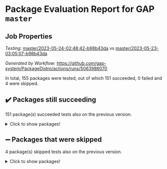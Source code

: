 # Package Evaluation Report for GAP `master`

## Job Properties

*Testing:* [master/2023-05-24-02:48:42-b98b43da](https://github.com/gap-system/PackageDistro/blob/data/reports/master/2023-05-24-02:48:42-b98b43da) vs [master/2023-05-23-03:05:07-b98b43da](https://github.com/gap-system/PackageDistro/blob/data/reports/master/2023-05-23-03:05:07-b98b43da)

*Generated by Workflow:* https://github.com/gap-system/PackageDistro/actions/runs/5063986070

In total, 155 packages were tested, out of which 151 succeeded, 0 failed and 4 were skipped.

## :heavy_check_mark: Packages still succeeding

151 package(s) succeeded tests also on the previous version.
<details><summary>Click to show packages!</summary>

- 4ti2interface 2023.02-04 [(success)](https://github.com/gap-system/PackageDistro/actions/runs/5063986070/jobs/9091332535)
- ace 5.6.2 [(success)](https://github.com/gap-system/PackageDistro/actions/runs/5063986070/jobs/9091332655)
- aclib 1.3.2 [(success)](https://github.com/gap-system/PackageDistro/actions/runs/5063986070/jobs/9091332732)
- agt 0.3.1 [(success)](https://github.com/gap-system/PackageDistro/actions/runs/5063986070/jobs/9091332823)
- alnuth 3.2.1 [(success)](https://github.com/gap-system/PackageDistro/actions/runs/5063986070/jobs/9091332935)
- anupq 3.3.0 [(success)](https://github.com/gap-system/PackageDistro/actions/runs/5063986070/jobs/9091333024)
- atlasrep 2.1.6 [(success)](https://github.com/gap-system/PackageDistro/actions/runs/5063986070/jobs/9091333105)
- autodoc 2022.10.20 [(success)](https://github.com/gap-system/PackageDistro/actions/runs/5063986070/jobs/9091333194)
- automata 1.15 [(success)](https://github.com/gap-system/PackageDistro/actions/runs/5063986070/jobs/9091333296)
- automgrp 1.3.2 [(success)](https://github.com/gap-system/PackageDistro/actions/runs/5063986070/jobs/9091333395)
- autpgrp 1.11 [(success)](https://github.com/gap-system/PackageDistro/actions/runs/5063986070/jobs/9091333475)
- cap 2023.05-11 [(success)](https://github.com/gap-system/PackageDistro/actions/runs/5063986070/jobs/9091333555)
- caratinterface 2.3.5 [(success)](https://github.com/gap-system/PackageDistro/actions/runs/5063986070/jobs/9091333642)
- cddinterface 2022.11.01 [(success)](https://github.com/gap-system/PackageDistro/actions/runs/5063986070/jobs/9091333728)
- circle 1.6.6 [(success)](https://github.com/gap-system/PackageDistro/actions/runs/5063986070/jobs/9091333807)
- classicpres 1.22 [(success)](https://github.com/gap-system/PackageDistro/actions/runs/5063986070/jobs/9091333888)
- cohomolo 1.6.11 [(success)](https://github.com/gap-system/PackageDistro/actions/runs/5063986070/jobs/9091333979)
- congruence 1.2.5 [(success)](https://github.com/gap-system/PackageDistro/actions/runs/5063986070/jobs/9091334064)
- corelg 1.56 [(success)](https://github.com/gap-system/PackageDistro/actions/runs/5063986070/jobs/9091334150)
- crime 1.6 [(success)](https://github.com/gap-system/PackageDistro/actions/runs/5063986070/jobs/9091334227)
- crisp 1.4.6 [(success)](https://github.com/gap-system/PackageDistro/actions/runs/5063986070/jobs/9091334306)
- crypting 0.10.4 [(success)](https://github.com/gap-system/PackageDistro/actions/runs/5063986070/jobs/9091334382)
- cryst 4.1.26 [(success)](https://github.com/gap-system/PackageDistro/actions/runs/5063986070/jobs/9091334454)
- crystcat 1.1.10 [(success)](https://github.com/gap-system/PackageDistro/actions/runs/5063986070/jobs/9091334539)
- ctbllib 1.3.6 [(success)](https://github.com/gap-system/PackageDistro/actions/runs/5063986070/jobs/9091334614)
- cubefree 1.19 [(success)](https://github.com/gap-system/PackageDistro/actions/runs/5063986070/jobs/9091334689)
- curlinterface 2.3.2 [(success)](https://github.com/gap-system/PackageDistro/actions/runs/5063986070/jobs/9091334767)
- cvec 2.8.1 [(success)](https://github.com/gap-system/PackageDistro/actions/runs/5063986070/jobs/9091334836)
- datastructures 0.3.0 [(success)](https://github.com/gap-system/PackageDistro/actions/runs/5063986070/jobs/9091334915)
- deepthought 1.0.6 [(success)](https://github.com/gap-system/PackageDistro/actions/runs/5063986070/jobs/9091335008)
- design 1.8 [(success)](https://github.com/gap-system/PackageDistro/actions/runs/5063986070/jobs/9091335101)
- difsets 2.3.1 [(success)](https://github.com/gap-system/PackageDistro/actions/runs/5063986070/jobs/9091335177)
- digraphs 1.6.2 [(success)](https://github.com/gap-system/PackageDistro/actions/runs/5063986070/jobs/9091335262)
- edim 1.3.7 [(success)](https://github.com/gap-system/PackageDistro/actions/runs/5063986070/jobs/9091335342)
- example 4.3.4 [(success)](https://github.com/gap-system/PackageDistro/actions/runs/5063986070/jobs/9091335430)
- examplesforhomalg 2023.02-04 [(success)](https://github.com/gap-system/PackageDistro/actions/runs/5063986070/jobs/9091335518)
- factint 1.6.3 [(success)](https://github.com/gap-system/PackageDistro/actions/runs/5063986070/jobs/9091335586)
- ferret 1.0.9 [(success)](https://github.com/gap-system/PackageDistro/actions/runs/5063986070/jobs/9091335664)
- fga 1.5.0 [(success)](https://github.com/gap-system/PackageDistro/actions/runs/5063986070/jobs/9091335738)
- fining 1.5.5 [(success)](https://github.com/gap-system/PackageDistro/actions/runs/5063986070/jobs/9091335814)
- float 1.0.3 [(success)](https://github.com/gap-system/PackageDistro/actions/runs/5063986070/jobs/9091335885)
- format 1.4.3 [(success)](https://github.com/gap-system/PackageDistro/actions/runs/5063986070/jobs/9091335959)
- forms 1.2.9 [(success)](https://github.com/gap-system/PackageDistro/actions/runs/5063986070/jobs/9091336045)
- fplsa 1.2.6 [(success)](https://github.com/gap-system/PackageDistro/actions/runs/5063986070/jobs/9091336130)
- fr 2.4.12 [(success)](https://github.com/gap-system/PackageDistro/actions/runs/5063986070/jobs/9091336198)
- francy 2.0.3 [(success)](https://github.com/gap-system/PackageDistro/actions/runs/5063986070/jobs/9091336275)
- fwtree 1.3 [(success)](https://github.com/gap-system/PackageDistro/actions/runs/5063986070/jobs/9091336351)
- gapdoc 1.6.6 [(success)](https://github.com/gap-system/PackageDistro/actions/runs/5063986070/jobs/9091336424)
- gauss 2023.02-04 [(success)](https://github.com/gap-system/PackageDistro/actions/runs/5063986070/jobs/9091336496)
- gaussforhomalg 2023.02-04 [(success)](https://github.com/gap-system/PackageDistro/actions/runs/5063986070/jobs/9091336562)
- gbnp 1.0.5 [(success)](https://github.com/gap-system/PackageDistro/actions/runs/5063986070/jobs/9091336631)
- generalizedmorphismsforcap 2023.03-01 [(success)](https://github.com/gap-system/PackageDistro/actions/runs/5063986070/jobs/9091336695)
- genss 1.6.8 [(success)](https://github.com/gap-system/PackageDistro/actions/runs/5063986070/jobs/9091336768)
- gradedmodules 2023.02-04 [(success)](https://github.com/gap-system/PackageDistro/actions/runs/5063986070/jobs/9091336835)
- gradedringforhomalg 2023.02-04 [(success)](https://github.com/gap-system/PackageDistro/actions/runs/5063986070/jobs/9091336913)
- grape 4.9.0 [(success)](https://github.com/gap-system/PackageDistro/actions/runs/5063986070/jobs/9091336989)
- groupoids 1.73 [(success)](https://github.com/gap-system/PackageDistro/actions/runs/5063986070/jobs/9091337046)
- grpconst 2.6.4 [(success)](https://github.com/gap-system/PackageDistro/actions/runs/5063986070/jobs/9091337113)
- guarana 0.96.3 [(success)](https://github.com/gap-system/PackageDistro/actions/runs/5063986070/jobs/9091337185)
- guava 3.18 [(success)](https://github.com/gap-system/PackageDistro/actions/runs/5063986070/jobs/9091337242)
- hap 1.55 [(success)](https://github.com/gap-system/PackageDistro/actions/runs/5063986070/jobs/9091337307)
- hapcryst 0.1.15 [(success)](https://github.com/gap-system/PackageDistro/actions/runs/5063986070/jobs/9091337385)
- hecke 1.5.3 [(success)](https://github.com/gap-system/PackageDistro/actions/runs/5063986070/jobs/9091337461)
- help 3.5 [(success)](https://github.com/gap-system/PackageDistro/actions/runs/5063986070/jobs/9091337548)
- homalg 2023.02-05 [(success)](https://github.com/gap-system/PackageDistro/actions/runs/5063986070/jobs/9091337630)
- homalgtocas 2023.02-04 [(success)](https://github.com/gap-system/PackageDistro/actions/runs/5063986070/jobs/9091337724)
- idrel 2.45 [(success)](https://github.com/gap-system/PackageDistro/actions/runs/5063986070/jobs/9091337810)
- images 1.3.1 [(success)](https://github.com/gap-system/PackageDistro/actions/runs/5063986070/jobs/9091337890)
- intpic 0.3.0 [(success)](https://github.com/gap-system/PackageDistro/actions/runs/5063986070/jobs/9091337981)
- io 4.8.1 [(success)](https://github.com/gap-system/PackageDistro/actions/runs/5063986070/jobs/9091338087)
- io_forhomalg 2023.02-04 [(success)](https://github.com/gap-system/PackageDistro/actions/runs/5063986070/jobs/9091338172)
- irredsol 1.4.4 [(success)](https://github.com/gap-system/PackageDistro/actions/runs/5063986070/jobs/9091338266)
- json 2.1.1 [(success)](https://github.com/gap-system/PackageDistro/actions/runs/5063986070/jobs/9091338355)
- jupyterkernel 1.5.0 [(success)](https://github.com/gap-system/PackageDistro/actions/runs/5063986070/jobs/9091338456)
- jupyterviz 1.5.6 [(success)](https://github.com/gap-system/PackageDistro/actions/runs/5063986070/jobs/9091338534)
- kan 1.35 [(success)](https://github.com/gap-system/PackageDistro/actions/runs/5063986070/jobs/9091338615)
- kbmag 1.5.11 [(success)](https://github.com/gap-system/PackageDistro/actions/runs/5063986070/jobs/9091338701)
- laguna 3.9.6 [(success)](https://github.com/gap-system/PackageDistro/actions/runs/5063986070/jobs/9091338816)
- liealgdb 2.2.1 [(success)](https://github.com/gap-system/PackageDistro/actions/runs/5063986070/jobs/9091338913)
- liepring 2.8 [(success)](https://github.com/gap-system/PackageDistro/actions/runs/5063986070/jobs/9091339010)
- liering 2.4.2 [(success)](https://github.com/gap-system/PackageDistro/actions/runs/5063986070/jobs/9091339135)
- linearalgebraforcap 2023.05-05 [(success)](https://github.com/gap-system/PackageDistro/actions/runs/5063986070/jobs/9091339219)
- localizeringforhomalg 2023.02-04 [(success)](https://github.com/gap-system/PackageDistro/actions/runs/5063986070/jobs/9091339285)
- loops 3.4.3 [(success)](https://github.com/gap-system/PackageDistro/actions/runs/5063986070/jobs/9091339402)
- lpres 1.0.3 [(success)](https://github.com/gap-system/PackageDistro/actions/runs/5063986070/jobs/9091339499)
- majoranaalgebras 1.5.1 [(success)](https://github.com/gap-system/PackageDistro/actions/runs/5063986070/jobs/9091339595)
- mapclass 1.4.6 [(success)](https://github.com/gap-system/PackageDistro/actions/runs/5063986070/jobs/9091339689)
- matgrp 0.70 [(success)](https://github.com/gap-system/PackageDistro/actions/runs/5063986070/jobs/9091339770)
- matricesforhomalg 2023.02-04 [(success)](https://github.com/gap-system/PackageDistro/actions/runs/5063986070/jobs/9091339837)
- modisom 2.5.4 [(success)](https://github.com/gap-system/PackageDistro/actions/runs/5063986070/jobs/9091339936)
- modulepresentationsforcap 2023.05-01 [(success)](https://github.com/gap-system/PackageDistro/actions/runs/5063986070/jobs/9091340039)
- modules 2023.02-04 [(success)](https://github.com/gap-system/PackageDistro/actions/runs/5063986070/jobs/9091340138)
- monoidalcategories 2023.05-03 [(success)](https://github.com/gap-system/PackageDistro/actions/runs/5063986070/jobs/9091340242)
- nconvex 2022.09-01 [(success)](https://github.com/gap-system/PackageDistro/actions/runs/5063986070/jobs/9091340332)
- nilmat 1.4.2 [(success)](https://github.com/gap-system/PackageDistro/actions/runs/5063986070/jobs/9091340458)
- nock 1.5 [(success)](https://github.com/gap-system/PackageDistro/actions/runs/5063986070/jobs/9091340562)
- normalizinterface 1.3.6 [(success)](https://github.com/gap-system/PackageDistro/actions/runs/5063986070/jobs/9091340649)
- nq 2.5.10 [(success)](https://github.com/gap-system/PackageDistro/actions/runs/5063986070/jobs/9091340751)
- numericalsgps 1.3.1 [(success)](https://github.com/gap-system/PackageDistro/actions/runs/5063986070/jobs/9091340851)
- openmath 11.5.3 [(success)](https://github.com/gap-system/PackageDistro/actions/runs/5063986070/jobs/9091340928)
- orb 4.9.0 [(success)](https://github.com/gap-system/PackageDistro/actions/runs/5063986070/jobs/9091341023)
- packagemanager 1.4.1 [(success)](https://github.com/gap-system/PackageDistro/actions/runs/5063986070/jobs/9091341116)
- patternclass 2.4.3 [(success)](https://github.com/gap-system/PackageDistro/actions/runs/5063986070/jobs/9091341228)
- permut 2.0.4 [(success)](https://github.com/gap-system/PackageDistro/actions/runs/5063986070/jobs/9091341315)
- polenta 1.3.10 [(success)](https://github.com/gap-system/PackageDistro/actions/runs/5063986070/jobs/9091341413)
- polymaking 0.8.6 [(success)](https://github.com/gap-system/PackageDistro/actions/runs/5063986070/jobs/9091341504)
- primgrp 3.4.4 [(success)](https://github.com/gap-system/PackageDistro/actions/runs/5063986070/jobs/9091341604)
- profiling 2.5.2 [(success)](https://github.com/gap-system/PackageDistro/actions/runs/5063986070/jobs/9091341688)
- qpa 1.34 [(success)](https://github.com/gap-system/PackageDistro/actions/runs/5063986070/jobs/9091341778)
- quagroup 1.8.3 [(success)](https://github.com/gap-system/PackageDistro/actions/runs/5063986070/jobs/9091341872)
- radiroot 2.9 [(success)](https://github.com/gap-system/PackageDistro/actions/runs/5063986070/jobs/9091341959)
- rcwa 4.7.1 [(success)](https://github.com/gap-system/PackageDistro/actions/runs/5063986070/jobs/9091342034)
- rds 1.8 [(success)](https://github.com/gap-system/PackageDistro/actions/runs/5063986070/jobs/9091342122)
- recog 1.4.2 [(success)](https://github.com/gap-system/PackageDistro/actions/runs/5063986070/jobs/9091342222)
- repndecomp 1.3.0 [(success)](https://github.com/gap-system/PackageDistro/actions/runs/5063986070/jobs/9091342304)
- repsn 3.1.1 [(success)](https://github.com/gap-system/PackageDistro/actions/runs/5063986070/jobs/9091342383)
- resclasses 4.7.3 [(success)](https://github.com/gap-system/PackageDistro/actions/runs/5063986070/jobs/9091342485)
- ringsforhomalg 2023.02-05 [(success)](https://github.com/gap-system/PackageDistro/actions/runs/5063986070/jobs/9091342561)
- sco 2023.02-04 [(success)](https://github.com/gap-system/PackageDistro/actions/runs/5063986070/jobs/9091342640)
- scscp 2.4.1 [(success)](https://github.com/gap-system/PackageDistro/actions/runs/5063986070/jobs/9091342741)
- semigroups 5.2.1 [(success)](https://github.com/gap-system/PackageDistro/actions/runs/5063986070/jobs/9091342834)
- sglppow 2.3 [(success)](https://github.com/gap-system/PackageDistro/actions/runs/5063986070/jobs/9091342927)
- sgpviz 0.999.5 [(success)](https://github.com/gap-system/PackageDistro/actions/runs/5063986070/jobs/9091343022)
- simpcomp 2.1.14 [(success)](https://github.com/gap-system/PackageDistro/actions/runs/5063986070/jobs/9091343113)
- singular 2023.02.09 [(success)](https://github.com/gap-system/PackageDistro/actions/runs/5063986070/jobs/9091343190)
- sl2reps 1.1 [(success)](https://github.com/gap-system/PackageDistro/actions/runs/5063986070/jobs/9091343267)
- sla 1.5.3 [(success)](https://github.com/gap-system/PackageDistro/actions/runs/5063986070/jobs/9091343364)
- smallgrp 1.5.3 [(success)](https://github.com/gap-system/PackageDistro/actions/runs/5063986070/jobs/9091343457)
- smallsemi 0.6.13 [(success)](https://github.com/gap-system/PackageDistro/actions/runs/5063986070/jobs/9091343558)
- sonata 2.9.6 [(success)](https://github.com/gap-system/PackageDistro/actions/runs/5063986070/jobs/9091343629)
- sophus 1.27 [(success)](https://github.com/gap-system/PackageDistro/actions/runs/5063986070/jobs/9091343728)
- spinsym 1.5.2 [(success)](https://github.com/gap-system/PackageDistro/actions/runs/5063986070/jobs/9091343824)
- standardff 0.9.4 [(success)](https://github.com/gap-system/PackageDistro/actions/runs/5063986070/jobs/9091343898)
- symbcompcc 1.3.2 [(success)](https://github.com/gap-system/PackageDistro/actions/runs/5063986070/jobs/9091343962)
- thelma 1.3 [(success)](https://github.com/gap-system/PackageDistro/actions/runs/5063986070/jobs/9091344027)
- tomlib 1.2.9 [(success)](https://github.com/gap-system/PackageDistro/actions/runs/5063986070/jobs/9091344113)
- toolsforhomalg 2023.05-01 [(success)](https://github.com/gap-system/PackageDistro/actions/runs/5063986070/jobs/9091344199)
- toric 1.9.5 [(success)](https://github.com/gap-system/PackageDistro/actions/runs/5063986070/jobs/9091344269)
- toricvarieties 2022.07.13 [(success)](https://github.com/gap-system/PackageDistro/actions/runs/5063986070/jobs/9091344348)
- transgrp 3.6.4 [(success)](https://github.com/gap-system/PackageDistro/actions/runs/5063986070/jobs/9091344422)
- ugaly 4.0.3 [(success)](https://github.com/gap-system/PackageDistro/actions/runs/5063986070/jobs/9091344488)
- unipot 1.5 [(success)](https://github.com/gap-system/PackageDistro/actions/runs/5063986070/jobs/9091344571)
- unitlib 4.2.0 [(success)](https://github.com/gap-system/PackageDistro/actions/runs/5063986070/jobs/9091344672)
- utils 0.82 [(success)](https://github.com/gap-system/PackageDistro/actions/runs/5063986070/jobs/9091344749)
- uuid 0.7 [(success)](https://github.com/gap-system/PackageDistro/actions/runs/5063986070/jobs/9091344836)
- walrus 0.9991 [(success)](https://github.com/gap-system/PackageDistro/actions/runs/5063986070/jobs/9091344990)
- wedderga 4.10.4 [(success)](https://github.com/gap-system/PackageDistro/actions/runs/5063986070/jobs/9091345081)
- xmod 2.91 [(success)](https://github.com/gap-system/PackageDistro/actions/runs/5063986070/jobs/9091345157)
- xmodalg 1.23 [(success)](https://github.com/gap-system/PackageDistro/actions/runs/5063986070/jobs/9091345232)
- yangbaxter 0.10.3 [(success)](https://github.com/gap-system/PackageDistro/actions/runs/5063986070/jobs/9091345307)
- zeromqinterface 0.14 [(success)](https://github.com/gap-system/PackageDistro/actions/runs/5063986070/jobs/9091345380)
</details>

## :heavy_minus_sign: Packages that were skipped

4 package(s) skipped tests also on the previous version.
<details><summary>Click to show packages!</summary>

- browse 1.8.21 [(skipped)](https://github.com/gap-system/PackageDistro/actions/runs/5063986070/jobs/9091137088)
- itc 1.5.1 [(skipped)](https://github.com/gap-system/PackageDistro/actions/runs/5063986070/jobs/9091137088)
- polycyclic 2.16 [(skipped)](https://github.com/gap-system/PackageDistro/actions/runs/5063986070/jobs/9091137088)
- xgap 4.31 [(skipped)](https://github.com/gap-system/PackageDistro/actions/runs/5063986070/jobs/9091137088)
</details>

